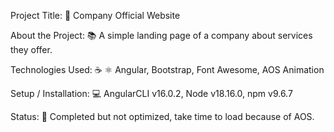 Project Title: 📛
Company Official Website

About the Project: 📚
A simple landing page of a company about services they offer.

Technologies Used: ☕️ ⚛️
Angular, Bootstrap, Font Awesome, AOS Animation

Setup / Installation: 💻
AngularCLI v16.0.2, Node v18.16.0, npm v9.6.7

Status: 📶
Completed but not optimized, take time to load because of AOS.
